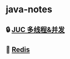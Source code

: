 # java-notes

## :lock: [JUC 多线程&并发](https://github.com/CheneyKwok/java-notes/blob/main/notes/juc/JUC.md)
## :pizza: [Redis](https://github.com/CheneyKwok/java-notes/blob/main/notes/redis/redis.md)
 
